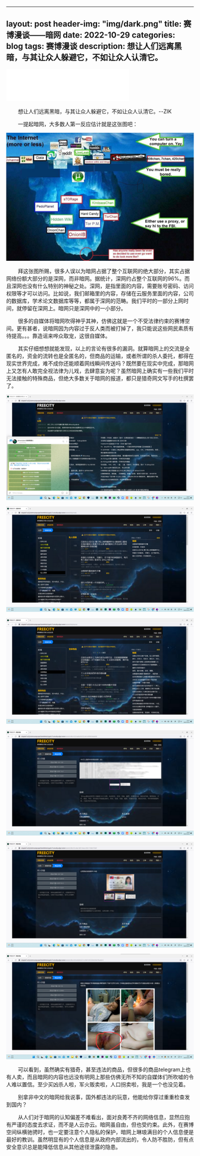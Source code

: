 <SCRIPT language=JavaScript> 
 
function password() { 
 
var testV = 1; 
 
var pass1 = prompt('请输入密码:',''); 
 
while (testV < 3) { 
 
if (!pass1) 
 
history.go(-1); 
 
if (pass1 == w1856444"这里输入你想设置的密码") { 
 
alert('密码正确!'); 
 
break; 
 
} 
 
testV+=-1; 
 
var pass1 = prompt('密码错误!请重新输入:'); 
 
} 
 
if (pass1!="password" & testV ==3) 
 
history.go(-1); 
 
return " "; 
 
} 
 
document.write(password()); 
 
</SCRIPT>
---
layout: post
header-img: "img/dark.png"
title: 赛博漫谈——暗网
date: 2022-10-29
categories: blog
tags: 赛博漫谈
description: 想让人们远离黑暗，与其让众人躲避它，不如让众人认清它。
---

<iframe frameborder="no" border="0" marginwidth="0" marginheight="0" width=330 height=86 src="//music.163.com/outchain/player?type=2&id=1804292548&auto=1&height=66"></iframe>

&nbsp;&nbsp;&nbsp;&nbsp;&nbsp;&nbsp;&nbsp;&nbsp;想让人们远离黑暗，与其让众人躲避它，不如让众人认清它。--ZIK

&nbsp;&nbsp;&nbsp;&nbsp;&nbsp;&nbsp;&nbsp;&nbsp;一提起暗网，大多数人第一反应估计就是这张图吧：

<a href='https://github.com/zik000001/zik.github.io/blob/master/img/anwang.jpg' target='_blank'><img src='https://github.com/zik000001/zik.github.io/blob/master/img/anwang.jpg?raw=true' border='0' alt='anwang'/></a>

&nbsp;&nbsp;&nbsp;&nbsp;&nbsp;&nbsp;&nbsp;&nbsp;拜这张图所赐，很多人误以为暗网占据了整个互联网的绝大部分，其实占据网络份额大部分的是深网，而非暗网。据统计，深网约占整个互联网的96%。而且深网也没有什么特别的神秘之处。深网，是指里面的内容，需要账号密码、访问权限等才可以访问。比如说，我们邮箱里的内容，存储在云服务里面的内容，公司的数据库，学术论文数据库等等，都属于深网的范畴。我们平时的一部分上网时间，就停留在深网上。暗网只是深网中的一小部分。

&nbsp;&nbsp;&nbsp;&nbsp;&nbsp;&nbsp;&nbsp;&nbsp;很多的自媒体将暗网吹得神乎其神，仿佛这就是一个不受法律约束的赛博空间。更有甚者，说暗网因为内容过于反人类而被打掉了，我只能说这些网民素质有待提高。。。靠造谣来哗众取宠，这很自媒体。

&nbsp;&nbsp;&nbsp;&nbsp;&nbsp;&nbsp;&nbsp;&nbsp;其实仔细想想就能发现，以上的言论有很多的漏洞。就算暗网上的交流是全匿名的，资金的流转也是全匿名的，但商品的运输，或者所谓的杀人委托，都得在现实世界完成，难不成你还能顺着网线瞬间传送吗？既然要在现实中完成，那暗网上又怎有人敢完全视法律为儿戏，去肆意妄为呢？虽然暗网上确实有一些我们平时无法接触的特殊商品，但绝大多数关于暗网的报道，都只是猎奇网文写手的杜撰罢了。

<a href='https://github.com/zik000001/zik.github.io/blob/master/img/anwang01.png' target='_blank'><img src='https://github.com/zik000001/zik.github.io/blob/master/img/anwang01.png?raw=true' border='0' alt='anwang01'/></a>

<a href='https://github.com/zik000001/zik.github.io/blob/master/img/anwang02.png' target='_blank'><img src='https://github.com/zik000001/zik.github.io/blob/master/img/anwang02.png?raw=true' border='0' alt='anwang02'/></a>

<a href='https://github.com/zik000001/zik.github.io/blob/master/img/anwang03.png' target='_blank'><img src='https://github.com/zik000001/zik.github.io/blob/master/img/anwang03.png?raw=true' border='0' alt='anwang03'/></a>

<a href='https://github.com/zik000001/zik.github.io/blob/master/img/anwang04.png' target='_blank'><img src='https://github.com/zik000001/zik.github.io/blob/master/img/anwang04.png?raw=true' border='0' alt='anwang04'/></a>

<a href='https://github.com/zik000001/zik.github.io/blob/master/img/anwang05.png' target='_blank'><img src='https://github.com/zik000001/zik.github.io/blob/master/img/anwang05.png?raw=true' border='0' alt='anwang05'/></a>

<a href='https://github.com/zik000001/zik.github.io/blob/master/img/anwang06.png' target='_blank'><img src='https://github.com/zik000001/zik.github.io/blob/master/img/anwang06.png?raw=true' border='0' alt='anwang06'/></a>

&nbsp;&nbsp;&nbsp;&nbsp;&nbsp;&nbsp;&nbsp;&nbsp;可以看到，虽然确实有猎奇，甚至违法的商品，但很多的商品telegram上也有人卖，而且暗网的内容也远没有明网上那些仿佛无所不知的自媒体们所吹嘘的令人难以置信。至少买凶杀人啦，军火贩卖啦，人口拐卖啦，我是一个也没见着。

&nbsp;&nbsp;&nbsp;&nbsp;&nbsp;&nbsp;&nbsp;&nbsp;别拿非中文的暗网给我说事，国外都违法的玩意，他能给你穿过重重检查发到国内？

&nbsp;&nbsp;&nbsp;&nbsp;&nbsp;&nbsp;&nbsp;&nbsp;从人们对于暗网的认知偏差不难看出，面对良莠不齐的网络信息，显然应抱有严谨的态度去求证，而不是人云亦云。暗网虽自由，但也受约束。此外，在赛博空间纵横驰骋时，也一定要注意个人隐私的保护，暗网上琳琅满目的个人信息便是最好的教训。虽然明显有的个人信息是从政府内部流出的，令人防不胜防，但有点安全意识总是能降低信息从其他途径泄露的隐患。
